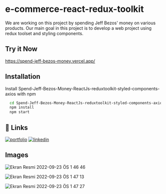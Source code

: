 
# e-commerce-react-redux-toolkit

We are working on this project by spending Jeff Bezos' money on various products. Our main goal in this project is to develop a web project using redux toolset and styling components.

## Try it Now 
https://spend-jeff-bezos-money.vercel.app/
## Installation

  Install Spend-Jeff-Bezos-Money-ReactJs-reduxtoolkit-styled-components-axios with npm
```bash
  cd Spend-Jeff-Bezos-Money-ReactJs-reduxtoolkit-styled-components-axios
  npm install 
  npm start
```
    




    
## 🔗 Links
[![portfolio](https://img.shields.io/badge/my_portfolio-000?style=for-the-badge&logo=ko-fi&logoColor=white)](https://www.baranbeyazit.com/)
[![linkedin](https://img.shields.io/badge/linkedin-0A66C2?style=for-the-badge&logo=linkedin&logoColor=white)](https://www.linkedin.com/in/baran-beyazit/)

## Images
![Ekran Resmi 2022-09-23 ÖS 1 46 46](https://user-images.githubusercontent.com/87334718/191944898-b088f791-2cc5-4ee8-80dd-5ead2980398f.png)

![Ekran Resmi 2022-09-23 ÖS 1 47 13](https://user-images.githubusercontent.com/87334718/191944913-52075a62-6f93-4dd6-b970-34e7aabad7e7.png)

![Ekran Resmi 2022-09-23 ÖS 1 47 27](https://user-images.githubusercontent.com/87334718/191944920-86bc063f-3bb5-4c19-9aa0-02c568ee7193.png)
